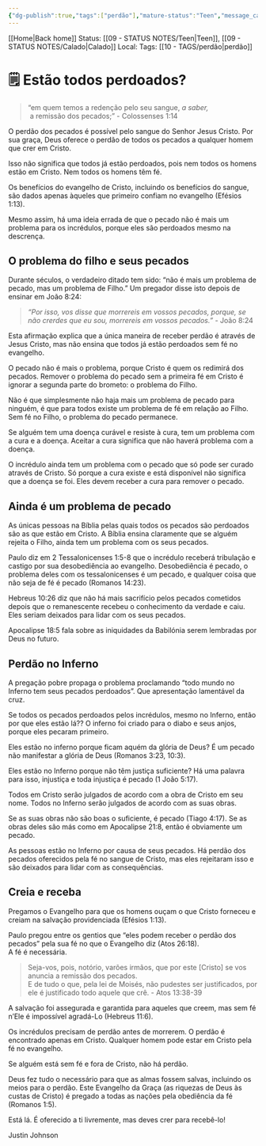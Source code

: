 ```yaml
---
{"dg-publish":true,"tags":["perdão"],"mature-status":"Teen","message_category":"Evangelização","created":"2025-10-16T10:27:57.347+01:00","speech-status":"Calado","local":null,"dg-note-icon":"teen","noteIcon":"teen","updated":"2025-10-27T15:34:59.290+00:00","title":"Estão todos perdoados?","dgPassFrontmatter":true,"permalink":"/05-main-notes-permanent-zettel/estao-todos-perdoados/"}
---
```


[[Home\|Back home]]
Status: [[09 - STATUS NOTES/Teen\|Teen]], [[09 - STATUS NOTES/Calado\|Calado]]
Local: 
Tags: [[10 - TAGS/perdão\|perdão]]

# 🗒️ Estão todos perdoados?

> “em quem temos a redenção pelo seu sangue, _a saber,_  
>  a remissão dos pecados;” - Colossenses 1:14

O perdão dos pecados é possível pelo sangue do Senhor Jesus Cristo. Por sua graça, Deus oferece o perdão de todos os pecados a qualquer homem que crer em Cristo.

Isso não significa que todos já estão perdoados, pois nem todos os homens estão em Cristo. Nem todos os homens têm fé.

Os benefícios do evangelho de Cristo, incluindo os benefícios do sangue, são dados apenas àqueles que primeiro confiam no evangelho (Efésios 1:13).

Mesmo assim, há uma ideia errada de que o pecado não é mais um problema para os incrédulos, porque eles são perdoados mesmo na descrença.

## O problema do filho e seus pecados

Durante séculos, o verdadeiro ditado tem sido: “não é mais um problema de pecado, mas um problema de Filho.” Um pregador disse isto depois de ensinar em João 8:24:

> _“Por isso, vos disse que morrereis em vossos pecados, porque, se não crerdes que eu sou, morrereis em vossos pecados.”_ - João 8:24

Esta afirmação explica que a única maneira de receber perdão é através de Jesus Cristo, mas não ensina que todos já estão perdoados sem fé no evangelho.

O pecado não é mais o problema, porque Cristo é quem os redimirá dos pecados. Remover o problema do pecado sem a primeira fé em Cristo é ignorar a segunda parte do brometo: o problema do Filho.

Não é que simplesmente não haja mais um problema de pecado para ninguém, é que para todos existe um problema de fé em relação ao Filho. Sem fé no Filho, o problema do pecado permanece.

Se alguém tem uma doença curável e resiste à cura, tem um problema com a cura e a doença. Aceitar a cura significa que não haverá problema com a doença.

O incrédulo ainda tem um problema com o pecado que só pode ser curado através de Cristo. Só porque a cura existe e está disponível não significa que a doença se foi. Eles devem receber a cura para remover o pecado.

## Ainda é um problema de pecado

As únicas pessoas na Bíblia pelas quais todos os pecados são perdoados são as que estão em Cristo. A Bíblia ensina claramente que se alguém rejeita o Filho, ainda tem um problema com os seus pecados.

Paulo diz em 2 Tessalonicenses 1:5-8 que o incrédulo receberá tribulação e castigo por sua desobediência ao evangelho. Desobediência é pecado, o problema deles com os tessalonicenses é um pecado, e qualquer coisa que não seja de fé é pecado (Romanos 14:23).

Hebreus 10:26 diz que não há mais sacrifício pelos pecados cometidos depois que o remanescente recebeu o conhecimento da verdade e caiu. Eles seriam deixados para lidar com os seus pecados.

Apocalipse 18:5 fala sobre as iniquidades da Babilónia serem lembradas por Deus no futuro.

## Perdão no Inferno

A pregação pobre propaga o problema proclamando “todo mundo no Inferno tem seus pecados perdoados”. Que apresentação lamentável da cruz.

Se todos os pecados perdoados pelos incrédulos, mesmo no Inferno, então por que eles estão lá?? O inferno foi criado para o diabo e seus anjos, porque eles pecaram primeiro.

Eles estão no inferno porque ficam aquém da glória de Deus? É um pecado não manifestar a glória de Deus (Romanos 3:23, 10:3).

Eles estão no Inferno porque não têm justiça suficiente? Há uma palavra para isso, injustiça e toda injustiça é pecado (1 João 5:17).

Todos em Cristo serão julgados de acordo com a obra de Cristo em seu nome. Todos no Inferno serão julgados de acordo com as suas obras.

Se as suas obras não são boas o suficiente, é pecado (Tiago 4:17). Se as obras deles são más como em Apocalipse 21:8, então é obviamente um pecado.

As pessoas estão no Inferno por causa de seus pecados. Há perdão dos pecados oferecidos pela fé no sangue de Cristo, mas eles rejeitaram isso e são deixados para lidar com as consequências.

## Creia e receba

Pregamos o Evangelho para que os homens ouçam o que Cristo forneceu e creiam na salvação providenciada (Efésios 1:13).

Paulo pregou entre os gentios que “eles podem receber o perdão dos pecados” pela sua fé no que o Evangelho diz (Atos 26:18).  
A fé é necessária.

> Seja-vos, pois, notório, varões irmãos, que por este [Cristo] se vos anuncia a remissão dos pecados.   
> E de tudo o que, pela lei de Moisés, não pudestes ser justificados, por ele é justificado todo aquele que crê. - Atos 13:38-39

A salvação foi assegurada e garantida para aqueles que creem, mas sem fé n’Ele é impossível agradá-Lo (Hebreus 11:6).

Os incrédulos precisam de perdão antes de morrerem. O perdão é encontrado apenas em Cristo. Qualquer homem pode estar em Cristo pela fé no evangelho.

Se alguém está sem fé e fora de Cristo, não há perdão.

Deus fez tudo o necessário para que as almas fossem salvas, incluindo os meios para o perdão. Este Evangelho da Graça (as riquezas de Deus às custas de Cristo) é pregado a todas as nações pela obediência da fé (Romanos 1:5).

Está lá. É oferecido a ti livremente, mas deves crer para recebê-lo!

Justin Johnson